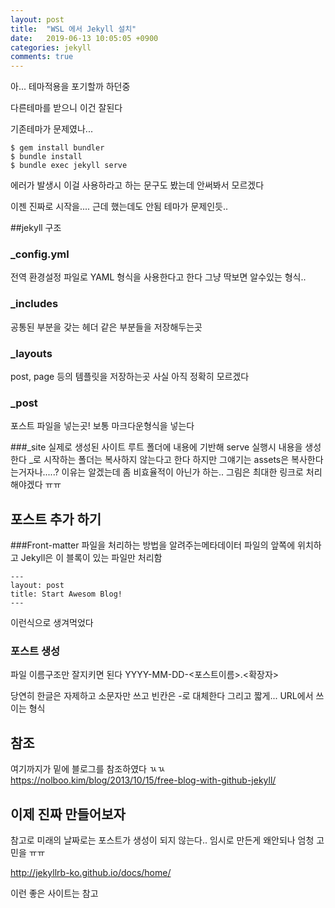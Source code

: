 ```yaml
---
layout: post
title:  "WSL 에서 Jekyll 설치"
date:   2019-06-13 10:05:05 +0900
categories: jekyll
comments: true
---
```



아... 테마적용을 포기할까 하던중

다른테마를 받으니 이건 잘된다

기존테마가 문제였나...

```
$ gem install bundler
$ bundle install
$ bundle exec jekyll serve
```

에러가 발생시 이걸 사용하라고 하는 문구도 봤는데 안써봐서 모르겠다

이젠 진짜로 시작을....
근데 했는데도 안됨 테마가 문제인듯..


##jekyll 구조

### _config.yml

전역 환경설정 파일로 YAML 형식을 사용한다고 한다
그냥 딱보면 알수있는 형식..

### _includes 
공통된 부분을 갖는 헤더 같은 부분들을 저장해두는곳

### _layouts
post, page 등의 템플릿을 저장하는곳
사실 아직 정확히 모르겠다

### _post 
포스트 파일을 넣는곳! 보통 마크다운형식을 넣는다

###_site
실제로 생성된 사이트
루트 폴더에 내용에 기반해 serve 실행시 내용을 생성한다
_로 시작하는 폴더는 복사하지 않는다고 한다
하지만 그얘기는 assets은 복사한다는거자나.....?
이유는 알겠는데 좀 비효율적이 아닌가 하는..
그림은 최대한 링크로 처리해야겠다 ㅠㅠ


## 포스트 추가 하기

###Front-matter
파일을 처리하는 방법을 알려주는메타데이터
파일의 앞쪽에 위치하고 Jekyll은 이 블록이 있는 파일만 처리함

```
---
layout: post
title: Start Awesom Blog!
---
```

이런식으로 생겨먹었다

### 포스트 생성
파일 이름구조만 잘지키면 된다
YYYY-MM-DD-<포스트이름>.<확장자>

당연히 한글은 자제하고 소문자만 쓰고 빈칸은 -로 대체한다
그리고 짧게... URL에서 쓰이는 형식

## 참조
여기까지가 밑에 블로그를 참조하였다 ㄳㄳ
https://nolboo.kim/blog/2013/10/15/free-blog-with-github-jekyll/


## 이제 진짜 만들어보자

참고로 미래의 날짜로는 포스트가 생성이 되지 않는다..
임시로 만든게 왜안되나 엄청 고민을 ㅠㅠ

http://jekyllrb-ko.github.io/docs/home/

이런 좋은 사이트는 참고